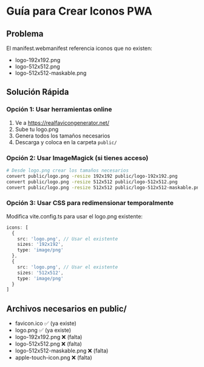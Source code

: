 # Guía para Crear Iconos PWA

## Problema
El manifest.webmanifest referencia iconos que no existen:
- logo-192x192.png
- logo-512x512.png  
- logo-512x512-maskable.png

## Solución Rápida

### Opción 1: Usar herramientas online
1. Ve a https://realfavicongenerator.net/
2. Sube tu logo.png
3. Genera todos los tamaños necesarios
4. Descarga y coloca en la carpeta `public/`

### Opción 2: Usar ImageMagick (si tienes acceso)
```bash
# Desde logo.png crear los tamaños necesarios
convert public/logo.png -resize 192x192 public/logo-192x192.png
convert public/logo.png -resize 512x512 public/logo-512x512.png
convert public/logo.png -resize 512x512 public/logo-512x512-maskable.png
```

### Opción 3: Usar CSS para redimensionar temporalmente
Modifica vite.config.ts para usar el logo.png existente:

```typescript
icons: [
  {
    src: 'logo.png', // Usar el existente
    sizes: '192x192',
    type: 'image/png'
  },
  {
    src: 'logo.png', // Usar el existente  
    sizes: '512x512',
    type: 'image/png'
  }
]
```

## Archivos necesarios en public/
- favicon.ico ✅ (ya existe)
- logo.png ✅ (ya existe)
- logo-192x192.png ❌ (falta)
- logo-512x512.png ❌ (falta)
- logo-512x512-maskable.png ❌ (falta)
- apple-touch-icon.png ❌ (falta) 